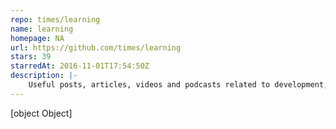 ```yaml
---
repo: times/learning
name: learning
homepage: NA
url: https://github.com/times/learning
stars: 39
starredAt: 2016-11-01T17:54:50Z
description: |-
    Useful posts, articles, videos and podcasts related to development, from The Times of London
---
```


[object Object]
